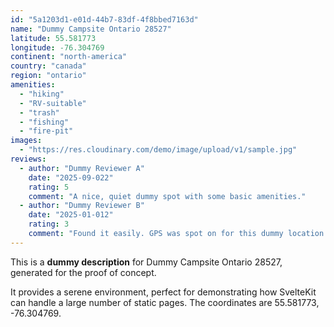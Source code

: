 ```yaml
---
id: "5a1203d1-e01d-44b7-83df-4f8bbed7163d"
name: "Dummy Campsite Ontario 28527"
latitude: 55.581773
longitude: -76.304769
continent: "north-america"
country: "canada"
region: "ontario"
amenities:
  - "hiking"
  - "RV-suitable"
  - "trash"
  - "fishing"
  - "fire-pit"
images:
  - "https://res.cloudinary.com/demo/image/upload/v1/sample.jpg"
reviews:
  - author: "Dummy Reviewer A"
    date: "2025-09-022"
    rating: 5
    comment: "A nice, quiet dummy spot with some basic amenities."
  - author: "Dummy Reviewer B"
    date: "2025-01-012"
    rating: 3
    comment: "Found it easily. GPS was spot on for this dummy location."
---
```


This is a **dummy description** for Dummy Campsite Ontario 28527, generated for the proof of concept.

It provides a serene environment, perfect for demonstrating how SvelteKit can handle a large number of static pages. The coordinates are 55.581773, -76.304769.
